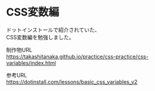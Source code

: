 # CSS変数編

ドットインストールで紹介されていた、  
CSS変数編を勉強しました。

制作物URL  
https://takashitanaka.github.io/practice/css-practice/css-variables/index.html

参考URL  
https://dotinstall.com/lessons/basic_css_variables_v2
